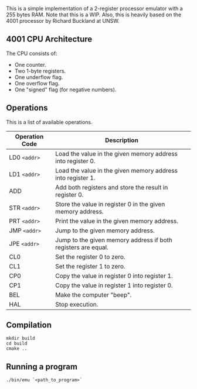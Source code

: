 This is a simple implementation of a 2-register processor emulator with a 255 bytes RAM. Note that this is a WIP. Also, this is heavily based on the 4001 processor by Richard Buckland at UNSW.

## 4001 CPU Architecture
The CPU consists of:

- One counter.
- Two 1-byte registers.
- One underflow flag.
- One overflow flag.
- One "signed" flag (for negative numbers).


## Operations
This is a list of available operations.

Operation Code | Description
---------------|--------------------------------------------------------------
LD0 `<addr>`   | Load the value in the given memory address into register 0.
LD1 `<addr>`   | Load the value in the given memory address into register 1.
ADD            | Add both registers and store the result in register 0.
STR `<addr>`   | Store the value in register 0 in the given memory address.
PRT `<addr>`   | Print the value in the given memory address.
JMP `<addr>`   | Jump to the given memory address.
JPE `<addr>`   | Jump to the given memory address if both registers are equal.
CL0            | Set the register 0 to zero.
CL1            | Set the register 1 to zero.
CP0            | Copy the value in register 0 into register 1.
CP1            | Copy the value in register 1 into register 0.
BEL            | Make the computer "beep".
HAL            | Stop execution. 

## Compilation
~~~
mkdir build
cd build
cmake ..
~~~

## Running a program
~~~
./bin/emu `<path_to_program>`
~~~